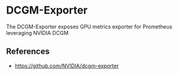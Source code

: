 # DCGM-Exporter
The DCGM-Exporter exposes GPU metrics exporter for Prometheus leveraging NVIDIA DCGM

## References
- https://github.com/NVIDIA/dcgm-exporter